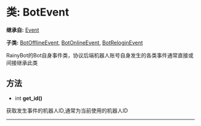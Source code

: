 # 类: BotEvent  
  
**继承自:** [Event](Event.md)  
  
**子类:** [BotOfflineEvent](BotOfflineEvent.md), [BotOnlineEvent](BotOnlineEvent.md), [BotReloginEvent](BotReloginEvent.md)  
  
RainyBot的Bot自身事件类，协议后端机器人账号自身发生的各类事件通常直接或间接继承此类  
  
## 方法 
  
- int **get_id()**  
  
获取发生事件的机器人ID,通常为当前使用的机器人ID  
  
---  
  

